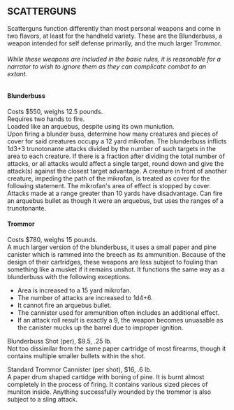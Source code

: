 ## SCATTERGUNS
Scatterguns function differently than most personal weapons and come in two flavors, at least for the handheld variety. These are the Blunderbuss, a weapon intended for self defense primarily, and the much larger Trommor.

###### While these weapons are included in the basic rules, it is reasonable for a narrator to wish to ignore them as they can complicate combat to an extant.

#### Blunderbuss
Costs $550, weighs 12.5 pounds.  
Requires two hands to fire.  
Loaded like an arquebus, despite using its own muniution.  
Upon firing a blunder buss, determine how many creatures and pieces of cover for said creatures occupy a 12 yard mikrofan. The blunderbuss inflicts 1d3+3 trunotonante attacks divided by the number of such targets in the area to each creature. If there is a fraction after dividing the total number of attacks, or all attacks would affect a single target, round down and give the attack(s) against the closest target advantage. A creature in front of another creature, impeding the path of the mikrofan, is treated as cover for the following statement. The mikrofan's area of effect is stopped by cover. Attacks made at a range greater than 10 yards have disadvantage. Can fire an arquebus bullet as though it were an arquebus, but uses the ranges of a trunotonante.

#### Trommor
Costs $780, weighs 15 pounds.  
A much larger version of the blunderbuss, it uses a small paper and pine canister which is rammed into the breech as its ammunition. Because of the design of their cartridges, these weapons are less subject to fouling than something like a musket if it remains unshot. It functions the same way as a blunderbuss with the following exceptions.  
* Area is increased to a 15 yard mikrofan.
* The number of attacks are increased to 1d4+6.
* It cannot fire an arquebus bullet.
* The cannister used for ammunition often includes an additional effect.
* If an attack roll result is exactly a 9, the weapon becomes unuasable as the canister mucks up the barrel due to improper ignition.

Blunderbuss Shot (per), $9.5, .25 lb.  
Not too dissimilar from the same paper cartridge of most firearms, though it contains multiple smaller bullets within the shot.

Standard Trommor Cannister (per shot), $16, .6 lb.  
A paper drum shaped cartidge with boning of pine. It is burnt almost completely in the process of firing. It contains various sized pieces of muniton inside. Anything successfully wounded by the trommor is also subject to a sling attack.
